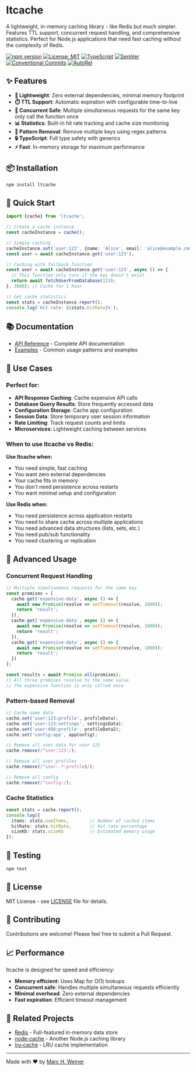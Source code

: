 # ltcache

A lightweight, in-memory caching library - like Redis but much simpler. Features TTL support, concurrent request handling, and comprehensive statistics. Perfect for Node.js applications that need fast caching without the complexity of Redis.

[![npm version](https://badge.fury.io/js/ltcache.svg)](https://badge.fury.io/js/ltcache)
[![License: MIT](https://img.shields.io/badge/License-MIT-yellow.svg)](https://opensource.org/licenses/MIT)
[![TypeScript](https://img.shields.io/badge/TypeScript-007ACC?logo=typescript&logoColor=white)](https://www.typescriptlang.org/)
[![SemVer](https://img.shields.io/badge/SemVer-2.0.0-blue)]()
[![Conventional Commits](https://img.shields.io/badge/Conventional%20Commits-1.0.0-yellow.svg)](https://conventionalcommits.org)
[![AutoRel](https://img.shields.io/badge/%F0%9F%9A%80%20AutoRel-2D4DDE)](https://github.com/mhweiner/autorel)

## ✨ Features

- **🚀 Lightweight**: Zero external dependencies, minimal memory footprint
- **⏱️ TTL Support**: Automatic expiration with configurable time-to-live
- **🔄 Concurrent Safe**: Multiple simultaneous requests for the same key only call the function once
- **📊 Statistics**: Built-in hit rate tracking and cache size monitoring
- **🎯 Pattern Removal**: Remove multiple keys using regex patterns
- **🔒 TypeScript**: Full type safety with generics
- **⚡ Fast**: In-memory storage for maximum performance

## 📦 Installation

```bash
npm install ltcache
```

## 🚀 Quick Start

```ts
import {cache} from 'ltcache';

// Create a cache instance
const cacheInstance = cache();

// Simple caching
cacheInstance.set('user:123', {name: 'Alice', email: 'alice@example.com'}, 3600); // 1 hour TTL
const user = await cacheInstance.get('user:123');

// Caching with fallback function
const user = await cacheInstance.get('user:123', async () => {
  // This function only runs if the key doesn't exist
  return await fetchUserFromDatabase(123);
}, 3600); // Cache for 1 hour

// Get cache statistics
const stats = cacheInstance.report();
console.log(`Hit rate: ${stats.hitRate}%`);
```

## 📚 Documentation

- [API Reference](./docs/api.md) - Complete API documentation
- [Examples](./docs/examples.md) - Common usage patterns and examples

## 🎯 Use Cases

### Perfect for:
- **API Response Caching**: Cache expensive API calls
- **Database Query Results**: Store frequently accessed data
- **Configuration Storage**: Cache app configuration
- **Session Data**: Store temporary user session information
- **Rate Limiting**: Track request counts and limits
- **Microservices**: Lightweight caching between services

### When to use ltcache vs Redis:

**Use ltcache when:**
- You need simple, fast caching
- You want zero external dependencies
- Your cache fits in memory
- You don't need persistence across restarts
- You want minimal setup and configuration

**Use Redis when:**
- You need persistence across application restarts
- You need to share cache across multiple applications
- You need advanced data structures (lists, sets, etc.)
- You need pub/sub functionality
- You need clustering or replication

## 🔧 Advanced Usage

### Concurrent Request Handling

```ts
// Multiple simultaneous requests for the same key
const promises = [
  cache.get('expensive-data', async () => {
    await new Promise(resolve => setTimeout(resolve, 1000));
    return 'result';
  }),
  cache.get('expensive-data', async () => {
    await new Promise(resolve => setTimeout(resolve, 1000));
    return 'result';
  }),
  cache.get('expensive-data', async () => {
    await new Promise(resolve => setTimeout(resolve, 1000));
    return 'result';
  })
];

const results = await Promise.all(promises);
// All three promises resolve to the same value
// The expensive function is only called once
```

### Pattern-based Removal

```ts
// Cache some data
cache.set('user:123:profile', profileData);
cache.set('user:123:settings', settingsData);
cache.set('user:456:profile', profileData2);
cache.set('config:app', appConfig);

// Remove all user data for user 123
cache.remove(/^user:123:/);

// Remove all user profiles
cache.remove(/^user:.*:profile$/);

// Remove all config
cache.remove(/^config:/);
```

### Cache Statistics

```ts
const stats = cache.report();
console.log({
  items: stats.numItems,        // Number of cached items
  hitRate: stats.hitRate,       // Hit rate percentage
  sizeKb: stats.sizeKb          // Estimated memory usage
});
```

## 🧪 Testing

```bash
npm test
```

## 📄 License

MIT License - see [LICENSE](LICENSE) file for details.

## 🤝 Contributing

Contributions are welcome! Please feel free to submit a Pull Request.

## 📈 Performance

ltcache is designed for speed and efficiency:

- **Memory efficient**: Uses Map for O(1) lookups
- **Concurrent safe**: Handles multiple simultaneous requests efficiently
- **Minimal overhead**: Zero external dependencies
- **Fast expiration**: Efficient timeout management

## 🔗 Related Projects

- [Redis](https://redis.io/) - Full-featured in-memory data store
- [node-cache](https://github.com/node-cache/node-cache) - Another Node.js caching library
- [lru-cache](https://github.com/isaacs/node-lru-cache) - LRU cache implementation

---

Made with ❤️ by [Marc H. Weiner](https://linkedin.com/in/mhweiner)